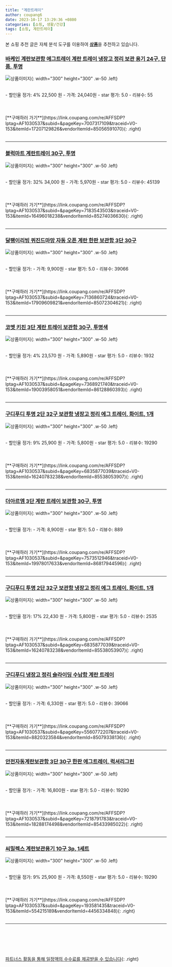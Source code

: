 ```yaml
---
title: "계란트레이"
author: coupang6
date: 2023-10-17 13:29:36 +0800
categories: [쇼핑, 생활/건강]
tags: [쇼핑, 계란트레이]
---
```


본 쇼핑 추천 글은 자체 분석 도구를 이용하여 [**상품**](https://link.coupang.com/a/bao1ui)을 추천하고 있습니다.

### [바케인 계란보관함 에그트레이 계란 트레이 냉장고 정리 보관 용기 24구, 단품, 투명](https://link.coupang.com/re/AFFSDP?lptag=AF1030537&subid=&pageKey=7007317109&traceid=V0-153&itemId=17207129826&vendorItemId=85056591070)

![상품이미지](https://thumbnail7.coupangcdn.com/thumbnails/remote/230x230ex/image/vendor_inventory/38a1/a01baf46db65f5686452479adc1ff2645acbfe77d6ac3a57c1ef68d6826e.jpg){: width="300" height="300" .w-50 .left}


<br>
- 할인율 정가: 4%  22,500   원
- 가격: 24,040원
- star 평가: 5.0
- 리뷰수: 55
<br>
<br>
<br>
<br>
[**구매하러 가기**](https://link.coupang.com/re/AFFSDP?lptag=AF1030537&subid=&pageKey=7007317109&traceid=V0-153&itemId=17207129826&vendorItemId=85056591070){: .right}
<br>
<br>

---

### [블럭마트 계란트레이 30구, 투명](https://link.coupang.com/re/AFFSDP?lptag=AF1030537&subid=&pageKey=7183543503&traceid=V0-153&itemId=16496018238&vendorItemId=85274036630)

![상품이미지](https://thumbnail7.coupangcdn.com/thumbnails/remote/230x230ex/image/retail/images/660613333374749-7743b3d9-c1fd-46be-ab8c-045bfcf458cd.jpg){: width="300" height="300" .w-50 .left}


<br>
- 할인율 정가: 32%  34,000   원
- 가격: 5,970원
- star 평가: 5.0
- 리뷰수: 45139
<br>
<br>
<br>
<br>
[**구매하러 가기**](https://link.coupang.com/re/AFFSDP?lptag=AF1030537&subid=&pageKey=7183543503&traceid=V0-153&itemId=16496018238&vendorItemId=85274036630){: .right}
<br>
<br>

---

### [달팽이리빙 퀴진드마망 자동 오픈 계란 한판 보관함 3단 30구](https://link.coupang.com/re/AFFSDP?lptag=AF1030537&subid=&pageKey=7136860724&traceid=V0-153&itemId=17909609821&vendorItemId=85072304621)

![상품이미지](https://thumbnail7.coupangcdn.com/thumbnails/remote/230x230ex/image/retail/images/1043412205751269-5bbfa134-8859-4f7a-93fe-6c5a6c91c0d7.jpg){: width="300" height="300" .w-50 .left}


<br>
- 할인율 정가: 
- 가격: 9,900원
- star 평가: 5.0
- 리뷰수: 39066
<br>
<br>
<br>
<br>
[**구매하러 가기**](https://link.coupang.com/re/AFFSDP?lptag=AF1030537&subid=&pageKey=7136860724&traceid=V0-153&itemId=17909609821&vendorItemId=85072304621){: .right}
<br>
<br>

---

### [코멧 키친 3단 계란 트레이 보관함 30구, 투명색](https://link.coupang.com/re/AFFSDP?lptag=AF1030537&subid=&pageKey=7368921740&traceid=V0-153&itemId=19003958051&vendorItemId=86128860393)

![상품이미지](https://thumbnail7.coupangcdn.com/thumbnails/remote/230x230ex/image/retail/images/3857461872187551-9ffe0e63-e0e1-4f60-a234-1d0aefa8b2c1.jpg){: width="300" height="300" .w-50 .left}


<br>
- 할인율 정가: 4%  23,570   원
- 가격: 5,890원
- star 평가: 5.0
- 리뷰수: 1932
<br>
<br>
<br>
<br>
[**구매하러 가기**](https://link.coupang.com/re/AFFSDP?lptag=AF1030537&subid=&pageKey=7368921740&traceid=V0-153&itemId=19003958051&vendorItemId=86128860393){: .right}
<br>
<br>

---

### [구디푸디 투명 2단 32구 보관함 냉장고 정리 에그 트레이, 화이트, 1개](https://link.coupang.com/re/AFFSDP?lptag=AF1030537&subid=&pageKey=6835877039&traceid=V0-153&itemId=16240783238&vendorItemId=85538053907)

![상품이미지](https://thumbnail8.coupangcdn.com/thumbnails/remote/230x230ex/image/retail/images/1667431626647750-09db3d83-dcce-47dd-b79f-3eeb395dabce.jpg){: width="300" height="300" .w-50 .left}


<br>
- 할인율 정가: 9%  25,900   원
- 가격: 5,800원
- star 평가: 5.0
- 리뷰수: 19290
<br>
<br>
<br>
<br>
[**구매하러 가기**](https://link.coupang.com/re/AFFSDP?lptag=AF1030537&subid=&pageKey=6835877039&traceid=V0-153&itemId=16240783238&vendorItemId=85538053907){: .right}
<br>
<br>

---

### [더아르엠 3단 계란 트레이 보관함 30구, 투명](https://link.coupang.com/re/AFFSDP?lptag=AF1030537&subid=&pageKey=7573512946&traceid=V0-153&itemId=19978017633&vendorItemId=86817944596)

![상품이미지](https://thumbnail10.coupangcdn.com/thumbnails/remote/230x230ex/image/vendor_inventory/ae9b/cc4f5a626839f9a3634131d562883a595b7ef071c9d0cf26fc5035eccfcf.jpg){: width="300" height="300" .w-50 .left}


<br>
- 할인율 정가: 
- 가격: 8,900원
- star 평가: 5.0
- 리뷰수: 889
<br>
<br>
<br>
<br>
[**구매하러 가기**](https://link.coupang.com/re/AFFSDP?lptag=AF1030537&subid=&pageKey=7573512946&traceid=V0-153&itemId=19978017633&vendorItemId=86817944596){: .right}
<br>
<br>

---

### [구디푸디 투명 2단 32구 보관함 냉장고 정리 에그 트레이, 화이트, 1개](https://link.coupang.com/re/AFFSDP?lptag=AF1030537&subid=&pageKey=6835877039&traceid=V0-153&itemId=16240783238&vendorItemId=85538053907)

![상품이미지](https://thumbnail8.coupangcdn.com/thumbnails/remote/230x230ex/image/retail/images/1667431626647750-09db3d83-dcce-47dd-b79f-3eeb395dabce.jpg){: width="300" height="300" .w-50 .left}


<br>
- 할인율 정가: 17%  22,430   원
- 가격: 5,800원
- star 평가: 5.0
- 리뷰수: 2535
<br>
<br>
<br>
<br>
[**구매하러 가기**](https://link.coupang.com/re/AFFSDP?lptag=AF1030537&subid=&pageKey=6835877039&traceid=V0-153&itemId=16240783238&vendorItemId=85538053907){: .right}
<br>
<br>

---

### [구디푸디 냉장고 정리 슬라이딩 수납함 계란 트레이](https://link.coupang.com/re/AFFSDP?lptag=AF1030537&subid=&pageKey=5560772207&traceid=V0-153&itemId=8820323584&vendorItemId=85079338136)

![상품이미지](https://thumbnail8.coupangcdn.com/thumbnails/remote/230x230ex/image/vendor_inventory/d6cb/6c20ae45e34099b45fa7488209c7ee0b0520868ab652beb377ac7d0a45a4.jpg){: width="300" height="300" .w-50 .left}


<br>
- 할인율 정가: 
- 가격: 6,330원
- star 평가: 5.0
- 리뷰수: 39066
<br>
<br>
<br>
<br>
[**구매하러 가기**](https://link.coupang.com/re/AFFSDP?lptag=AF1030537&subid=&pageKey=5560772207&traceid=V0-153&itemId=8820323584&vendorItemId=85079338136){: .right}
<br>
<br>

---

### [안전자동계란보관함 3단 30구 한판 에그트레이, 럭셔리그린](https://link.coupang.com/re/AFFSDP?lptag=AF1030537&subid=&pageKey=7218791783&traceid=V0-153&itemId=18288174498&vendorItemId=85433985022)

![상품이미지](https://thumbnail9.coupangcdn.com/thumbnails/remote/230x230ex/image/vendor_inventory/2df5/7d128722f1be2dc3e4259c3d96d7a3472ac977e5d37cd93dee9587544700.jpg){: width="300" height="300" .w-50 .left}


<br>
- 할인율 정가: 
- 가격: 16,800원
- star 평가: 5.0
- 리뷰수: 19290
<br>
<br>
<br>
<br>
[**구매하러 가기**](https://link.coupang.com/re/AFFSDP?lptag=AF1030537&subid=&pageKey=7218791783&traceid=V0-153&itemId=18288174498&vendorItemId=85433985022){: .right}
<br>
<br>

---

### [씨밀렉스 계란보관용기 10구 3p, 1세트](https://link.coupang.com/re/AFFSDP?lptag=AF1030537&subid=&pageKey=193581435&traceid=V0-153&itemId=554215189&vendorItemId=4456334848)

![상품이미지](https://thumbnail8.coupangcdn.com/thumbnails/remote/230x230ex/image/retail/images/82814590086025-2a12d440-cbb1-4453-8b32-7ab5b887b220.jpg){: width="300" height="300" .w-50 .left}


<br>
- 할인율 정가: 9%  25,900   원
- 가격: 8,550원
- star 평가: 5.0
- 리뷰수: 19290
<br>
<br>
<br>
<br>
[**구매하러 가기**](https://link.coupang.com/re/AFFSDP?lptag=AF1030537&subid=&pageKey=193581435&traceid=V0-153&itemId=554215189&vendorItemId=4456334848){: .right}
<br>
<br>

---
<br><br><br><br><br> [파트너스 활동을 통해 일정액의 수수료를 제공받을 수 있습니다](https://link.coupang.com/a/bao1ui){: .right}
